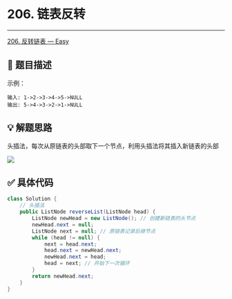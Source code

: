 # 206. 链表反转

---

[206. 反转链表 — Easy](https://leetcode-cn.com/problems/reverse-linked-list/)

## 📜 题目描述

示例：

```
输入: 1->2->3->4->5->NULL
输出: 5->4->3->2->1->NULL
```

## 💡 解题思路 

头插法，每次从原链表的头部取下一个节点，利用头插法将其插入新链表的头部

![](https://gitee.com/veal98/images/raw/master/img/20210222232653.png)


## ✅  具体代码 


```java
class Solution {
    // 头插法
    public ListNode reverseList(ListNode head) {
        ListNode newHead = new ListNode(); // 创建新链表的头节点
        newHead.next = null;
        ListNode next = null; // 原链表记录后继节点
        while (head != null) {
            next = head.next;
            head.next = newHead.next;
            newHead.next = head;
            head = next; // 开始下一次循环
        }
        return newHead.next;
    }
}
```

